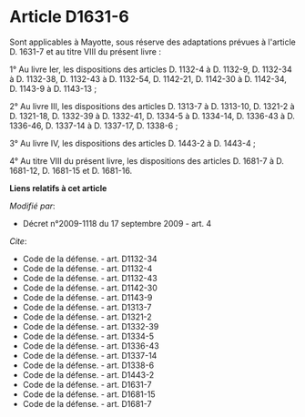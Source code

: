 # Article D1631-6

Sont applicables à Mayotte, sous réserve des adaptations prévues à l'article D. 1631-7 et au titre VIII du présent livre : 

1° Au livre Ier, les dispositions des articles D. 1132-4 à D. 1132-9, D. 1132-34 à D. 1132-38, D. 1132-43 à D. 1132-54, D.
1142-21, D. 1142-30 à D. 1142-34, D. 1143-9 à D. 1143-13 ; 

2° Au livre III, les dispositions des articles D. 1313-7 à D. 1313-10, D. 1321-2 à D. 1321-18, D. 1332-39 à D. 1332-41, D.
1334-5 à D. 1334-14, D. 1336-43 à D. 1336-46, D. 1337-14 à D. 1337-17, D. 1338-6 ; 

3° Au livre IV, les dispositions des articles D. 1443-2 à D. 1443-4 ; 

4° Au titre VIII du présent livre, les dispositions des articles D. 1681-7 à D. 1681-12, D. 1681-15 et D. 1681-16.

**Liens relatifs à cet article**

_Modifié par_:

  - Décret n°2009-1118 du 17 septembre 2009 - art. 4

_Cite_:

  - Code de la défense. - art. D1132-34
  - Code de la défense. - art. D1132-4
  - Code de la défense. - art. D1132-43
  - Code de la défense. - art. D1142-30
  - Code de la défense. - art. D1143-9
  - Code de la défense. - art. D1313-7
  - Code de la défense. - art. D1321-2
  - Code de la défense. - art. D1332-39
  - Code de la défense. - art. D1334-5
  - Code de la défense. - art. D1336-43
  - Code de la défense. - art. D1337-14
  - Code de la défense. - art. D1338-6
  - Code de la défense. - art. D1443-2
  - Code de la défense. - art. D1631-7
  - Code de la défense. - art. D1681-15
  - Code de la défense. - art. D1681-7
